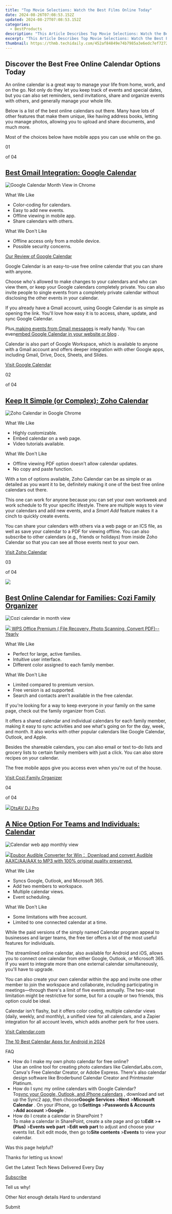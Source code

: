 ```yaml
---
title: "Top Movie Selections: Watch the Best Films Online Today"
date: 2024-08-26T07:08:53.152Z
updated: 2024-08-27T07:08:53.152Z
categories:
  - BestProducts
description: "This Article Describes Top Movie Selections: Watch the Best Films Online Today"
excerpt: "This Article Describes Top Movie Selections: Watch the Best Films Online Today"
thumbnail: https://thmb.techidaily.com/452af84849e74b7985a3e6edc7ef7272ddba7eb347d5e3359e01777aab493b95.png
---
```


## Discover the Best Free Online Calendar Options Today
 An online calendar is a great way to manage your life from home, work, and on the go. Not only do they let you keep track of events and special dates, but you can also set reminders, send invitations, share and organize events with others, and generally manage your whole life.

 Below is a list of the best online calendars out there. Many have lots of other features that make them unique, like having address books, letting you manage photos, allowing you to upload and share documents, and much more.

 Most of the choices below have mobile apps you can use while on the go.

01

of 04

## [Best Gmail Integration: Google Calendar](https://www.lifewire.com/google-calendar-review-1357929)

![Google Calendar Month View in Chrome](https://www.lifewire.com/thmb/WNiW8y-v6pfBCCp2frJ0HPuiUk4=/1500x0/filters:no_upscale():max_bytes(150000):strip_icc():format(webp)/google-calendar-6c9aad8ca5c84dd0893dc1701d411f02.png)

 What We Like

* Color-coding for calendars.
* Easy to add new events.
* Offline viewing in mobile app.
* Share calendars with others.

 What We Don't Like

* Offline access only from a mobile device.
* Possible security concerns.

[Our Review of Google Calendar](https://www.lifewire.com/google-calendar-review-1357929)

 Google Calendar is an easy-to-use free online calendar that you can share with anyone.

 Choose who's allowed to make changes to your calendars and who can view them, or keep your Google calendars completely private. You can also invite people to single events from a completely private calendar without disclosing the other events in your calendar.

 If you already have a Gmail account, using Google Calendar is as simple as opening the link. You'll love how easy it is to access, share, update, and sync Google Calendar.

 Plus,[making events from Gmail messages](https://www.lifewire.com/create-a-google-calendar-event-from-a-message-in-gmail-1172093) is really handy. You can even[embed Google Calendar in your website or blog](https://www.lifewire.com/embed-google-calendar-website-or-blog-1616957) .

 Calendar is also part of Google Workspace, which is available to anyone with a Gmail account and offers deeper integration with other Google apps, including Gmail, Drive, Docs, Sheets, and Slides.

[Visit Google Calendar](https://calendar.google.com)

02

of 04

## [Keep It Simple (or Complex): Zoho Calendar](https://www.zoho.com/calendar/)

![Zoho Calendar in Google Chrome](https://www.lifewire.com/thmb/6SfAo8XmG5M3Rirg0J1mhtEx944=/1500x0/filters:no_upscale():max_bytes(150000):strip_icc():format(webp)/zoho-calendar-585175e25f9b58a8cd894cf6.png)

 What We Like

* Highly customizable.
* Embed calendar on a web page.
* Video tutorials available.

 What We Don't Like

* Offline viewing PDF option doesn't allow calendar updates.
* No copy and paste function.

 With a ton of options available, Zoho Calendar can be as simple or as detailed as you want it to be, definitely making it one of the best free online calendars out there.

 This one can work for anyone because you can set your own workweek and work schedule to fit your specific lifestyle. There are multiple ways to view your calendars and add new events, and a _Smart Add_ feature makes it a cinch to quickly create events.

 You can share your calendars with others via a web page or an ICS file, as well as save your calendar to a PDF for viewing offline. You can also subscribe to other calendars (e.g., friends or holidays) from inside Zoho Calendar so that you can see all those events next to your own.

[Visit Zoho Calendar](https://www.zoho.com/calendar/)

03

of 04

<!-- affiliate ads begin -->
<a href="https://secure.2checkout.com/order/checkout.php?PRODS=33729450&QTY=1&AFFILIATE=108875&CART=1"><img src="https://secure.avangate.com/images/merchant/7f687767ccf20fcea1c9dc4a5adc2326/Digisigner_banner_728_x_90_color_version.png" border="0"></a>
<!-- affiliate ads end -->
## [Best Online Calendar for Families: Cozi Family Organizer](https://www.cozi.com/)

![Cozi calendar in month view](https://www.lifewire.com/thmb/dAv71AUc7XMVDhzVXhMP6WegKgA=/1500x0/filters:no_upscale():max_bytes(150000):strip_icc():format(webp)/cozi-calendar-b7c36b346dfb4ab1a008282f62afdfa3.png)

<!-- affiliate ads begin -->
<a href="https://secure.2checkout.com/order/checkout.php?PRODS=38729081&QTY=1&AFFILIATE=108875&CART=1"><img src="https://website-prod.cache.wpscdn.com/img/wps-spreadsheet-free-excel-editor-online-offline-1x.93e269d.png" border="0">
WPS Office Premium ( File Recovery, Photo Scanning, Convert PDF)--Yearly</a>
<!-- affiliate ads end -->
 What We Like

* Perfect for large, active families.
* Intuitive user interface.
* Different color assigned to each family member.

 What We Don't Like

* Limited compared to premium version.
* Free version is ad supported.
* Search and contacts aren't available in the free calendar.

 If you're looking for a way to keep everyone in your family on the same page, check out the family organizer from Cozi.

 It offers a shared calendar and individual calendars for each family member, making it easy to sync activities and see what's going on for the day, week, and month. It also works with other popular calendars like Google Calendar, Outlook, and Apple.

 Besides the shareable calendars, you can also email or text to-do lists and grocery lists to certain family members with just a click. You can also store recipes on your calendar.

 The free mobile apps give you access even when you're out of the house.

[Visit Cozi Family Organizer](https://www.cozi.com/)

04

of 04

<!-- affiliate ads begin -->
<a href="https://otszone.ots7.com/order/checkout.php?PRODS=4713321&QTY=1&AFFILIATE=108875&CART=1"><img src="https://green.ots7.com/screenshots/OtsAV/OtsAVDJ1.90-300x188.jpg" border="0">OtsAV DJ Pro</a>
<!-- affiliate ads end -->
## [A Nice Option For Teams and Individuals: Calendar](https://www.calendar.com/)

![Calendar web app monthly view](https://www.lifewire.com/thmb/ZiRHXJ_iKRFsFCMwscDet3mudMw=/1500x0/filters:no_upscale():max_bytes(150000):strip_icc():format(webp)/004_free-online-calendars-1357935-ef99155780244ad997250d3ca5e28f77.jpg)

<!-- affiliate ads begin -->
<a href="https://secure.2checkout.com/order/checkout.php?PRODS=4708689&QTY=1&AFFILIATE=108875&CART=1"><img src="https://www.epubor.com/images/uppic/audible-converter-interface.png" border="0">Epubor Audible Converter for Win： Download and convert Audible AAXC/AA/AAX to MP3 with 100% original quality preserved.</a>
<!-- affiliate ads end -->
 What We Like

* Syncs Google, Outlook, and Microsoft 365.
* Add two members to workspace.
* Multiple calendar views.
* Event scheduling.

 What We Don't Like

* Some limitations with free account.
* Limited to one connected calendar at a time.

 While the paid versions of the simply named Calendar program appeal to businesses and larger teams, the free tier offers a lot of the most useful features for individuals.

 The streamlined online calendar, also available for Android and iOS, allows you to connect one calendar from either Google, Outlook, or Microsoft 365\. If you want to integrate more than one external calendar simultaneously, you'll have to upgrade.

 You can also create your own calendar within the app and invite one other member to join the workspace and collaborate, including participating in meetings—through there's a limit of five events annually. The two-seat limitation might be restrictive for some, but for a couple or two friends, this option could be ideal.

 Calendar isn't flashy, but it offers color coding, multiple calendar views (daily, weekly, and monthly), a unified view for all calendars, and a Zapier integration for all account levels, which adds another perk for free users.  

[Visit Calendar.com](https://www.calendar.com/)

[The 10 Best Calendar Apps for Android in 2024](https://www.lifewire.com/best-calendar-apps-for-android-5079134)

 FAQ

* How do I make my own photo calendar for free online?  
 Use an online tool for creating photo calendars like CalendarLabs.com, Canva's Free Calendar Creator, or Adobe Express. There's also calendar design software like Broderbund Calendar Creator and Printmaster Platinum.
* How do I sync my online calendars with Google Calendar?  
 To[sync your Google, Outlook, and iPhone calendars](https://www.lifewire.com/how-to-sync-google-calendar-outlook-and-iphone-calendar-1172188) , download and set up the Sync2 app, then choose**Google Services** \>**Next** \>**Microsoft Calendar** . On your iPhone, go to**Settings** \>**Passwords & Accounts** \>**Add account** \>**Google** .
* How do I create a calendar in SharePoint ?  
 To make a calendar in SharePoint, create a site page and go to**Edit** \>**\+ (Plus)** \>**Events web part** \>**Edit web part** to adjust and choose your events list. Exit edit mode, then go to**Site contents** \>**Events** to view your calendar.

Was this page helpful?

Thanks for letting us know!

 Get the Latest Tech News Delivered Every Day

[Subscribe](https://www.lifewire.com/#)

Tell us why!

 Other  Not enough details  Hard to understand

 Submit

<ins class="adsbygoogle"
     style="display:block"
     data-ad-format="autorelaxed"
     data-ad-client="ca-pub-7571918770474297"
     data-ad-slot="1223367746"></ins>



<ins class="adsbygoogle"
     style="display:block"
     data-ad-client="ca-pub-7571918770474297"
     data-ad-slot="8358498916"
     data-ad-format="auto"
     data-full-width-responsive="true"></ins>


